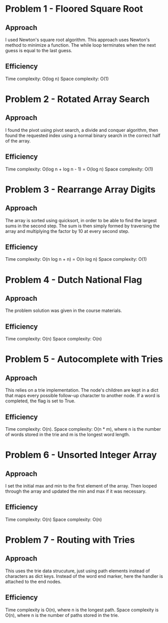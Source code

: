 # Problem 1 - Floored Square Root

## Approach
I used Newton's square root algorithm. This approach uses Newton's method to minimize a function. The while loop terminates when the next guess is equal to the last guess.

## Efficiency
Time complexity: O(log n)
Space complexity: O(1)

# Problem 2 - Rotated Array Search

## Approach
I found the pivot using pivot search, a divide and conquer algorithm, then found the requested index using a normal binary search in the correct half of the array.

## Efficiency
Time complexity: O(log n + log n - 1) = O(log n)
Space complexity: O(1)

# Problem 3 - Rearrange Array Digits

## Approach
The array is sorted using quicksort, in order to be able to find the largest sums in the second step.
The sum is then simply formed by traversing the array and multiplying the factor by 10 at every second step.

## Efficiency
Time complexity: O(n log n + n) = O(n log n)
Space complexity: O(1)

# Problem 4 - Dutch National Flag

## Approach
The problem solution was given in the course materials.

## Efficiency
Time complexity: O(n)
Space complexity: O(n)

# Problem 5 - Autocomplete with Tries

## Approach
This relies on a trie implementation. The node's children are kept in a dict that maps every possible follow-up character to another node. If a word is completed, the flag is set to True. 

## Efficiency
Time complexity: O(n).
Space complexity: O(n * m), where n is the number of words stored in the trie and m is the longest word length.

# Problem 6 - Unsorted Integer Array

## Approach
I set the initial max and min to the first element of the array. Then looped through the array and updated the min and max if it was necessary.

## Efficiency
Time complexity: O(n)
Space complexity: O(n) 

# Problem 7 - Routing with Tries

## Approach
This uses the trie data strucuture, just using path elements instead of characters as dict keys. Instead of the word end marker, here the handler is attached to the end nodes.

## Efficiency
Time complexity is O(n),  where n is the longest path.
Space complexity is O(n), where n is the number of paths stored in the trie.